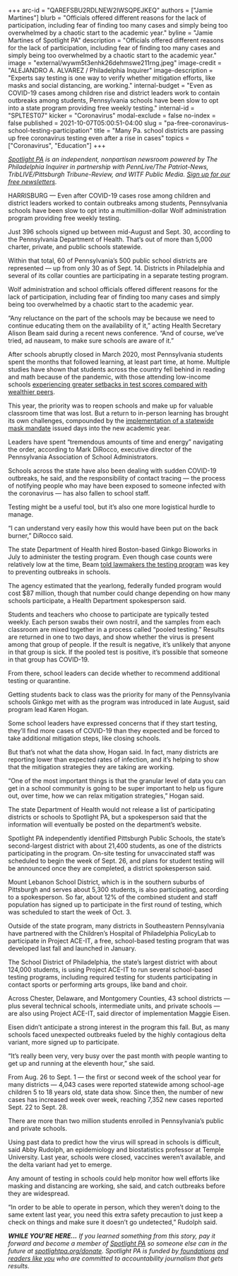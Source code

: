 +++
arc-id = "QAREFSBU2RDLNEW2IWSQPEJKEQ"
authors = ["Jamie Martines"]
blurb = "Officials offered different reasons for the lack of participation, including fear of finding too many cases and simply being too overwhelmed by a chaotic start to the academic year."
byline = "Jamie Martines of Spotlight PA"
description = "Officials offered different reasons for the lack of participation, including fear of finding too many cases and simply being too overwhelmed by a chaotic start to the academic year."
image = "external/wywm5t3enhk26dehmswe211rng.jpeg"
image-credit = "ALEJANDRO A. ALVAREZ / Philadelphia Inquirer"
image-description = "Experts say testing is one way to verify whether mitigation efforts, like masks and social distancing, are working."
internal-budget = "Even as COVID-19 cases among children rise and district leaders work to contain outbreaks among students, Pennsylvania schools have been slow to opt into a state program providing free weekly testing."
internal-id = "SPLTEST07"
kicker = "Coronavirus"
modal-exclude = false
no-index = false
published = 2021-10-07T05:00:51-04:00
slug = "pa-free-coronavirus-school-testing-participation"
title = "Many Pa. school districts are passing up free coronavirus testing even after a rise in cases"
topics = ["Coronavirus", "Education"]
+++

<a href="https://www.spotlightpa.org/"><i>Spotlight PA</i></a><i> is an independent, nonpartisan newsroom powered by The Philadelphia Inquirer in partnership with PennLive/The Patriot-News, TribLIVE/Pittsburgh Tribune-Review, and WITF Public Media. </i><a href="https://www.spotlightpa.org/newsletters"><i>Sign up for our free newsletters</i></a><i>.</i>

HARRISBURG — Even after COVID-19 cases rose among children and district leaders worked to contain outbreaks among students, Pennsylvania schools have been slow to opt into a multimillion-dollar Wolf administration program providing free weekly testing.

Just 396 schools signed up between mid-August and Sept. 30, according to the Pennsylvania Department of Health. That’s out of more than 5,000 charter, private, and public schools statewide.

Within that total, 60 of Pennsylvania’s 500 public school districts are represented — up from only 30 as of Sept. 14. Districts in Philadelphia and several of its collar counties are participating in a separate testing program.

<script src="https://www.spotlightpa.org/embed.js" async></script><div data-spl-embed-version="1" data-spl-src="https://www.spotlightpa.org/embeds/newsletter/"></div>

Wolf administration and school officials offered different reasons for the lack of participation, including fear of finding too many cases and simply being too overwhelmed by a chaotic start to the academic year.

“Any reluctance on the part of the schools may be because we need to continue educating them on the availability of it,” acting Health Secretary Alison Beam said during a recent news conference. “And of course, we’ve tried, ad nauseam, to make sure schools are aware of it.”

After schools abruptly closed in March 2020, most Pennsylvania students spent the months that followed learning, at least part time, at home. Multiple studies have shown that students across the country fell behind in reading and math because of the pandemic, with those attending low-income schools <a href="https://www.nytimes.com/2021/07/28/us/covid-schools-at-home-learning-study.html">experiencing greater setbacks in test scores compared with wealthier peers</a>.

This year, the priority was to reopen schools and make up for valuable classroom time that was lost. But a return to in-person learning has brought its own challenges, compounded by the <a href="https://www.spotlightpa.org/news/2021/08/pa-school-mask-mandate-tom-wolf-covid-19-coronavirus/" target="_blank">implementation of a statewide mask mandate</a> issued days into the new academic year.

Leaders have spent “tremendous amounts of time and energy” navigating the order, according to Mark DiRocco, executive director of the Pennsylvania Association of School Administrators.

Schools across the state have also been dealing with sudden COVID-19 outbreaks, he said, and the responsibility of contact tracing — the process of notifying people who may have been exposed to someone infected with the coronavirus — has also fallen to school staff.

Testing might be a useful tool, but it’s also one more logistical hurdle to manage.

“I can understand very easily how this would have been put on the back burner,” DiRocco said.

The state Department of Health hired Boston-based Ginkgo Bioworks in July to administer the testing program. Even though case counts were relatively low at the time, Beam <a href="https://www.spotlightpa.org/news/2021/07/emergency-contracts-pandemic-department-of-health-contact-tracing-pa/">told lawmakers the testing program</a> was key to preventing outbreaks in schools.

The agency estimated that the yearlong, federally funded program would cost $87 million, though that number could change depending on how many schools participate, a Health Department spokesperson said.

Students and teachers who choose to participate are typically tested weekly. Each person swabs their own nostril, and the samples from each classroom are mixed together in a process called “pooled testing.” Results are returned in one to two days, and show whether the virus is present among that group of people. If the result is negative, it’s unlikely that anyone in that group is sick. If the pooled test is positive, it’s possible that someone in that group has COVID-19.

From there, school leaders can decide whether to recommend additional testing or quarantine.

Getting students back to class was the priority for many of the Pennsylvania schools Ginkgo met with as the program was introduced in late August, said program lead Karen Hogan.

Some school leaders have expressed concerns that if they start testing, they’ll find more cases of COVID-19 than they expected and be forced to take additional mitigation steps, like closing schools.

But that’s not what the data show, Hogan said. In fact, many districts are reporting lower than expected rates of infection, and it’s helping to show that the mitigation strategies they are taking are working.

“One of the most important things is that the granular level of data you can get in a school community is going to be super important to help us figure out, over time, how we can relax mitigation strategies,” Hogan said.

The state Department of Health would not release a list of participating districts or schools to Spotlight PA, but a spokesperson said that the information will eventually be posted on the department’s website.

Spotlight PA independently identified Pittsburgh Public Schools, the state’s second-largest district with about 21,400 students, as one of the districts participating in the program. On-site testing for unvaccinated staff was scheduled to begin the week of Sept. 26, and plans for student testing will be announced once they are completed, a district spokesperson said.

Mount Lebanon School District, which is in the southern suburbs of Pittsburgh and serves about 5,300 students, is also participating, according to a spokesperson. So far, about 12% of the combined student and staff population has signed up to participate in the first round of testing, which was scheduled to start the week of Oct. 3.

Outside of the state program, many districts in Southeastern Pennsylvania have partnered with the Children’s Hospital of Philadelphia PolicyLab to participate in Project ACE-IT, a free, school-based testing program that was developed last fall and launched in January.

The School District of Philadelphia, the state’s largest district with about 124,000 students, is using Project ACE-IT to run several school-based testing programs, including required testing for students participating in contact sports or performing arts groups, like band and choir.

Across Chester, Delaware, and Montgomery Counties, 43 school districts — plus several technical schools, intermediate units, and private schools — are also using Project ACE-IT, said director of implementation Maggie Eisen.

Eisen didn’t anticipate a strong interest in the program this fall. But, as many schools faced unexpected outbreaks fueled by the highly contagious delta variant, more signed up to participate.

“It’s really been very, very busy over the past month with people wanting to get up and running at the eleventh hour,” she said.

<script src="https://www.spotlightpa.org/embed.js" async></script><div data-spl-embed-version="1" data-spl-src="https://www.spotlightpa.org/embeds/donate/?teaser_text=If%20you%20learned%20something%20from%20this%20report%2C%20pay%20it%20forward%20and%20become%20a%20member%20of%20Spotlight%20PA%20so%20someone%20else%20can%20in%20the%20future."></div>


From Aug. 26 to Sept. 1 — the first or second week of the school year for many districts — 4,043 cases were reported statewide among school-age children 5 to 18 years old, state data show. Since then, the number of new cases has increased week over week, reaching 7,352 new cases reported Sept. 22 to Sept. 28.

There are more than two million students enrolled in Pennsylvania’s public and private schools.

Using past data to predict how the virus will spread in schools is difficult, said Abby Rudolph, an epidemiology and biostatistics professor at Temple University. Last year, schools were closed, vaccines weren’t available, and the delta variant had yet to emerge.

Any amount of testing in schools could help monitor how well efforts like masking and distancing are working, she said, and catch outbreaks before they are widespread.

“In order to be able to operate in person, which they weren’t doing to the same extent last year, you need this extra safety precaution to just keep a check on things and make sure it doesn’t go undetected,” Rudolph said.

<i><b>WHILE YOU’RE HERE...</b></i><i> If you learned something from this story, pay it forward and become a member of </i><a href="https://www.spotlightpa.org/"><i>Spotlight PA</i></a><i> so someone else can in the future at </i><a href="http://spotlightpa.org/donate"><i>spotlightpa.org/donate</i></a><i>. Spotlight PA is funded by</i><a href="https://www.spotlightpa.org/support"><i> foundations</i></a><i> </i><a href="https://www.spotlightpa.org/support"><i>and readers like you</i></a><i> who are committed to accountability journalism that gets results.</i>
